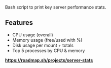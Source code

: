 Bash script to print key server performance stats.

## Features
- CPU usage (overall)
- Memory usage (free/used with %)
- Disk usage per mount + totals
- Top 5 processes by CPU & memory

**https://roadmap.sh/projects/server-stats**
